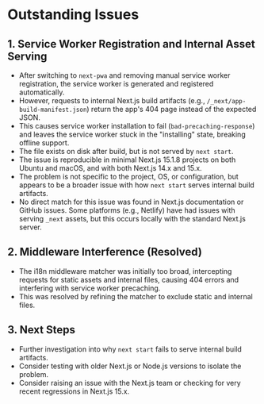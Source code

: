 # Outstanding Issues

## 1. Service Worker Registration and Internal Asset Serving
- After switching to `next-pwa` and removing manual service worker registration, the service worker is generated and registered automatically.
- However, requests to internal Next.js build artifacts (e.g., `/_next/app-build-manifest.json`) return the app's 404 page instead of the expected JSON.
- This causes service worker installation to fail (`bad-precaching-response`) and leaves the service worker stuck in the "installing" state, breaking offline support.
- The file exists on disk after build, but is not served by `next start`.
- The issue is reproducible in minimal Next.js 15.1.8 projects on both Ubuntu and macOS, and with both Next.js 14.x and 15.x.
- The problem is not specific to the project, OS, or configuration, but appears to be a broader issue with how `next start` serves internal build artifacts.
- No direct match for this issue was found in Next.js documentation or GitHub issues. Some platforms (e.g., Netlify) have had issues with serving `_next` assets, but this occurs locally with the standard Next.js server.

## 2. Middleware Interference (Resolved)
- The i18n middleware matcher was initially too broad, intercepting requests for static assets and internal files, causing 404 errors and interfering with service worker precaching.
- This was resolved by refining the matcher to exclude static and internal files.

## 3. Next Steps
- Further investigation into why `next start` fails to serve internal build artifacts.
- Consider testing with older Next.js or Node.js versions to isolate the problem.
- Consider raising an issue with the Next.js team or checking for very recent regressions in Next.js 15.x.
